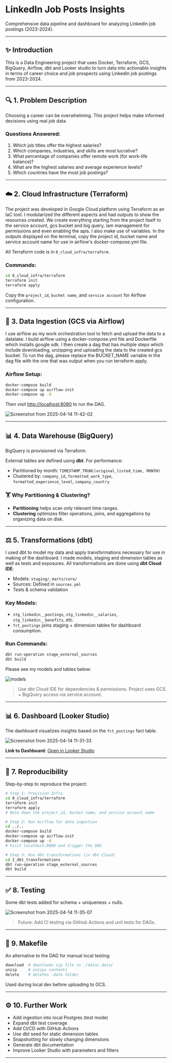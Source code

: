 # LinkedIn Job Posts Insights
Comprehensive data pipeline and dashboard for analyzing LinkedIn job postings (2023-2024).

---

## ✨ Introduction
This is a Data Engineering project that uses Docker, Terraform, GCS, BigQuery, Airflow, dbt and Looker studio to turn data into actionable insights in terms of career choice and job prospects using LinkedIn job postings from 2023-2024.

---

## 🔍 1. Problem Description
Choosing a career can be overwhelming. This project helps make informed decisions using real job data.

### Questions Answered:
1. Which job titles offer the highest salaries?
2. Which companies, industries, and skills are most lucrative?
3. What percentage of companies offer remote work (for work-life balance)?
4. What are the highest salaries and average experience levels?
5. Which countries have the most job postings?

---

## ☁️ 2. Cloud Infrastructure (Terraform)
The project was developed in Google Cloud platform using Terraform as an IaC tool. I modularized the different aspects and had outputs to show the resources created. We create everything starting from the project itself to the service account, gcs bucket and big query, iam management for permissions and even enabling the apis.
I also make use of variables.
In the outputs displayed on the terminal, copy the project id, bucket name and service account name for use in airflow's docker-compose.yml file.

All Terraform code is in `0_cloud_infra/terraform`.

### Commands:
```bash
cd 0_cloud_infra/terraform
terraform init
terraform apply
```

Copy the `project_id`, `bucket name`, and `service account` for Airflow configuration.

---

## 🚚 3. Data Ingestion (GCS via Airflow)
I use airflow as my work orchestration tool to fetch and upload the data to a datalake. I build airflow using a docker-compose.yml file and Dockerfile which installs google sdk. I then create a dag that has multiple steps which include downloading, unzipping and uploading the data to the created gcs bucket. To run the dag, please replace the BUCKET_NAME variable in the dag file with the one that was output when you run terraform apply.

### Airflow Setup:
```bash
docker-compose build
docker-compose up airflow-init
docker-compose up -d
```
Then visit [http://localhost:8080](http://localhost:8080) to run the DAG.

![Screenshot from 2025-04-14 11-42-02](https://github.com/user-attachments/assets/b92a9280-80ce-477b-937b-c9ac3b3bc123)

---

## 📊 4. Data Warehouse (BigQuery)
BigQuery is provisioned via Terraform.

External tables are defined using **dbt**. For performance:
- Partitioned by month: `TIMESTAMP_TRUNC(original_listed_time, MONTH)`
- Clustered by: `company_id`, `formatted_work_type`, `formatted_experience_level`, `company_country`

### 🏋️ Why Partitioning & Clustering?
- **Partitioning** helps scan only relevant time ranges.
- **Clustering** optimizes filter operations, joins, and aggregations by organizing data on disk.

---

## ⚖️ 5. Transformations (dbt)
I used dbt to model my data and apply transformations necessary for use in making of the dashboard. I made models, staging and dimension tables as well as tests and exposures.
All transformations are done using **dbt Cloud IDE**:
- Models: `staging/`, `marts/core/`
- Sources: Defined in `sources.yml`
- Tests & schema validation

### Key Models:
- `stg_linkedin__postings`, `stg_linkedin__salaries`, `stg_linkedin__benefits`, etc.
- `fct_postings` joins staging + dimension tables for dashboard consumption.

### Run Commands:
```bash
dbt run-operation stage_external_sources
dbt build
```

Please see my models and tables below:

![models](https://github.com/user-attachments/assets/52051e2a-c579-4f46-b878-65360a2be076)


> Use dbt Cloud IDE for dependencies & permissions. Project uses GCS + BigQuery access via service account.

---

## 📊 6. Dashboard (Looker Studio)
The dashboard visualizes insights based on the `fct_postings` fact table.

![Screenshot from 2025-04-14 11-31-33](https://github.com/user-attachments/assets/55c58d11-8c35-402f-8809-7926d152d2f1)


**Link to Dashboard**: [Open in Looker Studio](https://lookerstudio.google.com/reporting/e23b48ee-def1-4ac3-8a8a-f45df413dbf2)

---

## 🔄 7. Reproducibility
Step-by-step to reproduce the project:

```bash
# Step 1: Provision Infra
cd 0_cloud_infra/terraform
terraform init
terraform apply
# Note down the project_id, bucket name, and service account name

# Step 2: Run Airflow for data ingestion
cd ../..
docker-compose build
docker-compose up airflow-init
docker-compose up -d
# Visit localhost:8080 and trigger the DAG

# Step 3: Run dbt transformations (in dbt Cloud)
cd 2_dbt_transformations
dbt run-operation stage_external_sources
dbt build
```

---

## ✅ 8. Testing
Some dbt tests added for schema + uniqueness + nulls.

![Screenshot from 2025-04-14 11-35-07](https://github.com/user-attachments/assets/effe899a-33fb-4331-9743-21515c146c76)


> Future: Add CI testing via GitHub Actions and unit tests for DAGs.

---

## 📃 9. Makefile
An alternative to the DAG for manual local testing:
```makefile
download  # downloads zip file to ./data/.data/
unzip     # unzips contents
delete    # deletes .data folder
```
Used during local dev before uploading to GCS.

---

## ⚙️ 10. Further Work
- Add ingestion into local Postgres (test mode)
- Expand dbt test coverage
- Add CI/CD with GitHub Actions
- Use dbt seed for static dimension tables
- Snapshotting for slowly changing dimensions
- Generate dbt documentation
- Improve Looker Studio with parameters and filters

---


